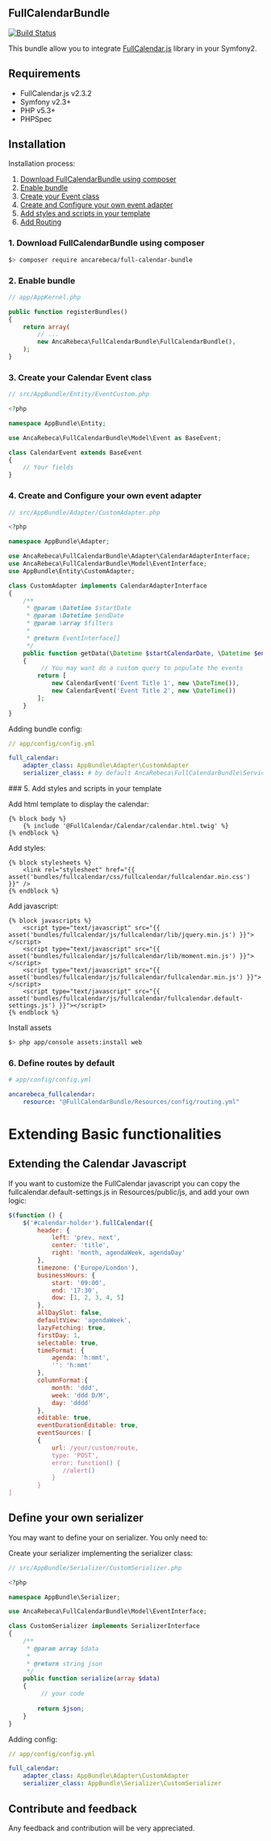 ## FullCalendarBundle

[![Build Status](https://travis-ci.org/ancarebeca/FullCalendarBundle.svg)](https://travis-ci.org/ancarebeca/FullCalendarBundle)

This bundle allow you to integrate [FullCalendar.js](http://fullcalendar.io/) library in your Symfony2.

## Requirements
* FullCalendar.js v2.3.2
* Symfony v2.3+
* PHP v5.3+
* PHPSpec 

Installation
------------
Installation process:

1. [Download FullCalendarBundle using composer](download-fullcalendarbundle)
2. [Enable bundle](enable-bundle)
3. [Create your Event class](create-event)
4. [Create and Configure your own event adapter](config-adapter)
5. [Add styles and scripts in your template](styles-scripts)
6. [Add Routing](routing)

### 1. Download FullCalendarBundle using composer <a id="download-fullcalendarbundle"></a>

```bash
$> composer require ancarebeca/full-calendar-bundle
```

### 2. Enable bundle <a id="download-fullcalendarbundle"></a>

```php
// app/AppKernel.php

public function registerBundles()
{
    return array(
        // ...
        new AncaRebeca\FullCalendarBundle\FullCalendarBundle(),
    );
}
```
### 3. Create your Calendar Event class <a id="create-event"></a>

```php
// src/AppBundle/Entity/EventCustom.php

<?php

namespace AppBundle\Entity;

use AncaRebeca\FullCalendarBundle\Model\Event as BaseEvent;

class CalendarEvent extends BaseEvent
{
	// Your fields 
}
```

### 4. Create and Configure your own event adapter <a id="config-adapter"></a>

```php
// src/AppBundle/Adapter/CustomAdapter.php

<?php

namespace AppBundle\Adapter;

use AncaRebeca\FullCalendarBundle\Adapter\CalendarAdapterInterface;
use AncaRebeca\FullCalendarBundle\Model\EventInterface;
use AppBundle\Entity\CustomAdapter;

class CustomAdapter implements CalendarAdapterInterface
{
    /**
     * @param \Datetime $startDate
     * @param \Datetime $endDate
     * @param \array $filters
     *
     * @return EventInterface[]
     */
    public function getData(\Datetime $startCalendarDate, \Datetime $endCalendarDate, array $filters = [])
    {
    	 // You may want do a custom query to populate the events	
        return [
            new CalendarEvent('Event Title 1', new \DateTime()),
            new CalendarEvent('Event Title 2', new \DateTime())
        ];
    }
}
```

Adding bundle config:

```yml
// app/config/config.yml

full_calendar:
    adapter_class: AppBundle\Adapter\CustomAdapter
    serializer_class: # by default AncaRebeca\FullCalendarBundle\Service\Serializer
```

### 5. Add styles and scripts in your template <a id="styles-scripts"></a>

Add html template to display the calendar:

```twig
{% block body %}
    {% include '@FullCalendar/Calendar/calendar.html.twig' %}
{% endblock %}
```

Add styles:

```twig
{% block stylesheets %}
    <link rel="stylesheet" href="{{ asset('bundles/fullcalendar/css/fullcalendar/fullcalendar.min.css') }}" />
{% endblock %}
```

Add javascript:

```twig
{% block javascripts %}
    <script type="text/javascript" src="{{ asset('bundles/fullcalendar/js/fullcalendar/lib/jquery.min.js') }}"></script>
    <script type="text/javascript" src="{{ asset('bundles/fullcalendar/js/fullcalendar/lib/moment.min.js') }}"></script>
    <script type="text/javascript" src="{{ asset('bundles/fullcalendar/js/fullcalendar/fullcalendar.min.js') }}"></script>
    <script type="text/javascript" src="{{ asset('bundles/fullcalendar/js/fullcalendar/fullcalendar.default-settings.js') }}"></script>
{% endblock %}
```

Install assets

```bash
$> php app/console assets:install web
```

### 6. Define routes by default <a id="routing"></a>

```yml
# app/config/config.yml

ancarebeca_fullcalendar:
    resource: "@FullCalendarBundle/Resources/config/routing.yml"
```

# Extending Basic functionalities

## Extending the Calendar Javascript
If you want to customize the FullCalendar javascript you can copy the fullcalendar.default-settings.js in Resources/public/js, and add your own logic:

```javascript
$(function () {
	$('#calendar-holder').fullCalendar({
		header: {
		    left: 'prev, next',
		    center: 'title',
		    right: 'month, agendaWeek, agendaDay'
		},
		timezone: ('Europe/London'),
		businessHours: {
		    start: '09:00',
		    end: '17:30',
		    dow: [1, 2, 3, 4, 5]
		},
		allDaySlot: false,
		defaultView: 'agendaWeek',
		lazyFetching: true,
		firstDay: 1,
		selectable: true,
		timeFormat: {
		    agenda: 'h:mmt',
		    '': 'h:mmt'
		},
		columnFormat:{
		    month: 'ddd',
		    week: 'ddd D/M',
		    day: 'dddd'
		},
		editable: true,
		eventDurationEditable: true,
		eventSources: [
		{
			url: /your/custom/route,
			type: 'POST',
			error: function() {
			   //alert()
			}
		}
]
```

## Define your own serializer
You may want to define your on serializer. You only need to:

Create your serializer implementing the serializer class:

```php
// src/AppBundle/Serializer/CustomSerializer.php

<?php

namespace AppBundle\Serializer;

use AncaRebeca\FullCalendarBundle\Model\EventInterface;

class CustomSerializer implements SerializerInterface
{
    /**
     * @param array $data
     *
     * @return string json
     */
    public function serialize(array $data)
    {
		 // your code
		  
        return $json;
    }
}
```
Adding config:

```yml
// app/config/config.yml

full_calendar:
    adapter_class: AppBundle\Adapter\CustomAdapter
    serializer_class: AppBundle\Serializer\CustomSerializer
```

Contribute and feedback
-------------------------

Any feedback and contribution will be very appreciated.